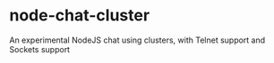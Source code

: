 # node-chat-cluster
An experimental NodeJS chat using clusters, with Telnet support and Sockets support
